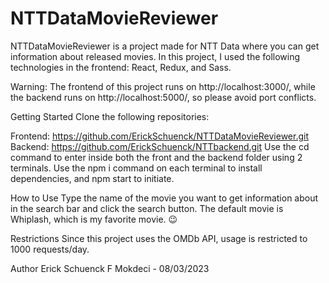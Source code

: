 # NTTDataMovieReviewer
NTTDataMovieReviewer is a project made for NTT Data where you can get information about released movies. In this project, I used the following technologies in the frontend: React, Redux, and Sass.

Warning: The frontend of this project runs on http://localhost:3000/, while the backend runs on http://localhost:5000/, so please avoid port conflicts.

Getting Started
Clone the following repositories:

Frontend: https://github.com/ErickSchuenck/NTTDataMovieReviewer.git
Backend: https://github.com/ErickSchuenck/NTTbackend.git
Use the cd command to enter inside both the front and the backend folder using 2 terminals.
Use the npm i command on each terminal to install dependencies, and npm start to initiate.

How to Use
Type the name of the movie you want to get information about in the search bar and click the search button. The default movie is Whiplash, which is my favorite movie. 😉

Restrictions
Since this project uses the OMDb API, usage is restricted to 1000 requests/day.

Author
Erick Schuenck F Mokdeci - 08/03/2023

